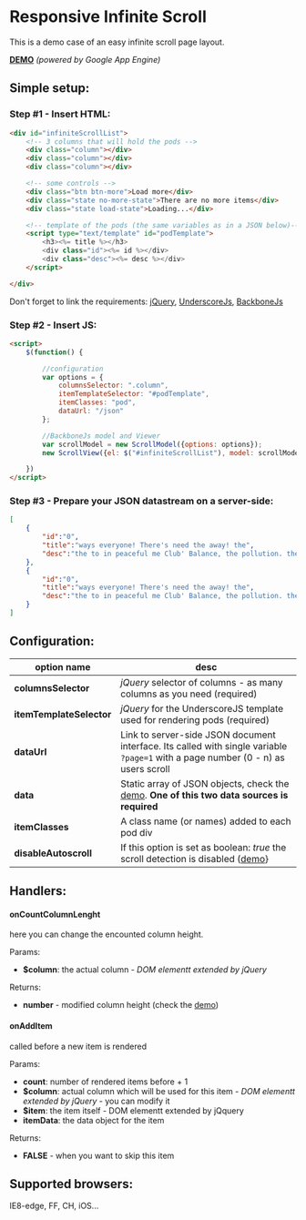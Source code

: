 Responsive Infinite Scroll
==========================

This is a demo case of an easy infinite scroll page layout.  

[**DEMO**](http://demoinfinite.appspot.com/) *(powered by Google App Engine)*

## Simple setup: ##

### Step #1 - Insert HTML: ###
```html
<div id="infiniteScrollList">
    <!-- 3 columns that will hold the pods -->
    <div class="column"></div>
    <div class="column"></div>
    <div class="column"></div>

    <!-- some controls -->
    <div class="btn btn-more">Load more</div>
    <div class="state no-more-state">There are no more items</div>
    <div class="state load-state">Loading...</div>

    <!-- template of the pods (the same variables as in a JSON below)-->
    <script type="text/template" id="podTemplate">
        <h3><%= title %></h3>
        <div class="id"><%= id %></div>
        <div class="desc"><%= desc %></div>
    </script>

</div>
```
Don't forget to link the requirements: [jQuery](http://jquery.org), [UnderscoreJs](http://underscorejs.org/), [BackboneJs](http://backbonejs.org/)


### Step #2 - Insert JS: ###
```html
<script>
    $(function() {

        //configuration
        var options = {
            columnsSelector: ".column",
            itemTemplateSelector: "#podTemplate",
            itemClasses: "pod",
            dataUrl: "/json"
        };

        //BackboneJs model and Viewer
        var scrollModel = new ScrollModel({options: options});
        new ScrollView({el: $("#infiniteScrollList"), model: scrollModel, options: options});

    })
</script>
```

### Step #3 - Prepare your JSON datastream on a server-side: ###

```json
[
    {
        "id":"0",
        "title":"ways everyone! There's need the away! the",
        "desc":"the to in peaceful me Club' Balance, the pollution. the the"
    },
    {
        "id":"0",
        "title":"ways everyone! There's need the away! the",
        "desc":"the to in peaceful me Club' Balance, the pollution. the the"
    }
]

```

## Configuration: ##

|option name               | desc                                                                              |
|--------------------------|-----------------------------------------------------------------------------------|
|**columnsSelector**       | *jQuery* selector of columns - as many columns as you need (required)             |
|**itemTemplateSelector**  | *jQuery* for the UnderscoreJS template used for rendering pods (required)         |
|**dataUrl**               | Link to server-side JSON document interface. Its called with single variable `?page=1` with a page number (0 - n) as users scroll |
|**data**                  | Static array of JSON objects, check the [demo](http://demoinfinite.appspot.com/static-data). **One of this two data sources is required** |
|**itemClasses**           | A class name (or names) added to each pod div                                     |
|**disableAutoscroll**     | If this option is set as boolean: *true* the scroll detection is disabled ([demo](http://demoinfinite.appspot.com/manual-loading)} |

## Handlers: ##

#### onCountColumnLenght ####
here you can change the encounted column height.

Params:

 - **$column**: the actual column - *DOM elementt extended by jQuery*

Returns:

 - **number** - modified column height  (check the [demo](http://demoinfinite.appspot.com/alternative-layout)) 
 
#### onAddItem ####
called before a new item is rendered

Params:

 - **count**: number of rendered items before + 1
 - **$column**: actual column which will be used for this item  - *DOM elementt extended by jQuery* - you can modify it
 - **$item**: the item itself  - DOM elementt extended by jQquery 
 - **itemData**: the data object for the item

Returns:

 - **FALSE** - when you want to skip this item
 
## Supported browsers: ##

IE8-edge, FF, CH, iOS... 
